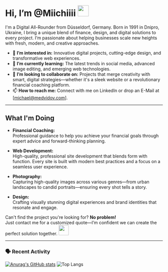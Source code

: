 # Hi, I’m @Miichiiii <img src="https://github.com/TheDudeThatCode/TheDudeThatCode/blob/master/Assets/Hi.gif" width="35" />

I'm a Digital All-Rounder from Düsseldorf, Germany. Born in 1991 in Dnipro, Ukraine, I bring a unique blend of finance, design, and digital solutions to every project. I’m passionate about helping businesses scale new heights with fresh, modern, and creative approaches.

- 👀 **I’m interested in:** Innovative digital projects, cutting-edge design, and transformative web experiences.
- 🌱 **I’m currently learning:** The latest trends in social media, advanced image editing, and emerging web technologies.
- 💞️ **I’m looking to collaborate on:** Projects that merge creativity with smart, digital strategies—whether it's a sleek website or a revolutionary financial coaching platform.
- 📫 **How to reach me:** Connect with me on LinkedIn or drop an E-Mail at [michael@medvidov.com].

---

## What I'm Doing

- **Financial Coaching:**  
  Professional guidance to help you achieve your financial goals through expert advice and forward-thinking planning.

- **Web Development:**  
  High-quality, professional site development that blends form with function. Every site is built with modern best practices and a focus on a seamless user experience.

- **Photography:**  
  Capturing high-quality images across various genres—from urban landscapes to candid portraits—ensuring every shot tells a story.

- **Design:**  
  Crafting visually stunning digital experiences and brand identities that resonate and engage.

Can't find the project you're looking for? 
 **No problem!**
<br>Just contact me for a customized quote—I’m confident we can create the perfect solution together. <img src="https://github.com/TheDudeThatCode/TheDudeThatCode/blob/master/Assets/Handshake.gif" height="32px">


---

### 🗣 Recent Activity

[![Anurag's GitHub stats](https://github-readme-stats.vercel.app/api?username=Miichiiii)](https://github.com/Miichiiii/github-readme-stats)                    ![Top Langs](https://github-readme-stats.vercel.app/api/top-langs/?username=Miichiiii&hide_progress=true)
